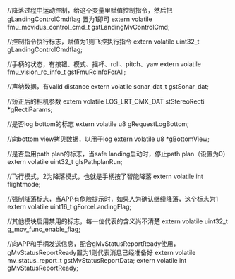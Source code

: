 //降落过程中运动控制，给这个变量里赋值控制指令，然后把gLandingControlCmdflag 置为1即可
extern volatile fmu_movidus_control_cmd_t gstLandingMvControlCmd; 

//控制指令执行标志，赋值为1则飞控执行指令
extern volatile uint32_t gLandingControlCmdflag;

//手柄的状态，有按钮、模式、摇杆、roll、pitch、yaw
extern volatile fmu_vision_rc_info_t gstFmuRcInfoForAll;

//声纳数据，有valid distance
extern volatile sonar_dat_t gstSonar_dat;

//矫正后的相机参数
extern volatile LOS_LRT_CMX_DAT stStereoRecti *gRectiParams;

//是否log bottom的标志
extern volatile u8 gRequestLogBottom;

//向bottom view拷贝数据，以用于log
extern volatile u8 *gBottomView;

//是否启用path plan的标志，当safe landing启动时，停止path plan（设置为0）
extern volatile uint32_t gIsPathplanRun;

//飞行模式，2为降落模式，也就是手柄按了智能降落
extern volatile int flightmode;

//强制降落标志，当APP有危险提示时，如果人为确认继续降落，这个标志为1
extern volatile uint16_t gForceLandingFlag;

//其他模块启用禁用的标志，每一位代表的含义尚不清楚
extern volatile uint32_t g_mov_func_enable_flag;

//向APP和手柄发送信息，配合gMvStatusReportReady使用，gMvStatusReportReady置为1则代表消息已经准备好
extern volatile mv_status_report_t gstMvStatusReportData;
extern volatile int gMvStatusReportReady;